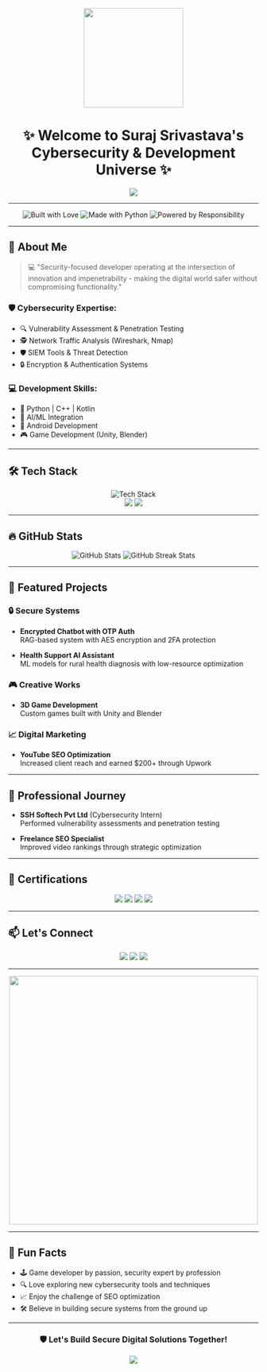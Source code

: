 <div align="center">
  <img src="https://media3.giphy.com/media/v1.Y2lkPTc5MGI3NjExcW5yY3Z4d3Y1b2V5Z2V0eGx4dWJqY2R2bGJqZzV6eGJmY3B1eWZ5biZlcD12MV9pbnRlcm5hbF9naWZfYnlfaWQmY3Q9cw/qgQUggAC3Pfv687qPC/giphy.gif" width="200"/>
</div>

<h1 align="center">✨ Welcome to Suraj Srivastava's Cybersecurity & Development Universe ✨</h1>

<p align="center">
  <img src="https://readme-typing-svg.herokuapp.com?font=Fira+Code&size=28&duration=4000&color=00FF00&center=true&vCenter=true&width=600&lines=Cybersecurity+Specialist+%7C+Full-Stack+Developer;Python+%7C+C%2B%2B+%7C+Kotlin+Developer;Building+Secure+Systems+with+AI+Integration;Turning+Code+into+Cyber+Shields+%F0%9F%94%92" />
</p>

---

<div align="center">
  <img src="https://forthebadge.com/images/badges/built-with-love.svg" alt="Built with Love" />
  <img src="https://forthebadge.com/images/badges/made-with-python.svg" alt="Made with Python" />
  <img src="https://forthebadge.com/images/badges/powered-by-responsibility.svg" alt="Powered by Responsibility" />
</div>

---

## 🌟 About Me  
>💻 "Security-focused developer operating at the intersection of innovation and impenetrability - making the digital world safer without compromising functionality."

### 🛡️ Cybersecurity Expertise:
- 🔍 Vulnerability Assessment & Penetration Testing
- 🕵️ Network Traffic Analysis (Wireshark, Nmap)
- 🛡️ SIEM Tools & Threat Detection
- 🔒 Encryption & Authentication Systems

### 💻 Development Skills:
- 🐍 Python | C++ | Kotlin
- 🤖 AI/ML Integration
- 📱 Android Development
- 🎮 Game Development (Unity, Blender)

---

## 🛠 Tech Stack  
<div align="center">
  <img src="https://skillicons.dev/icons?i=python,cpp,kotlin,androidstudio,unity,blender,git,github" alt="Tech Stack" /><br>
  <img src="https://img.shields.io/badge/Security%20Tools-Wireshark%20%7C%20Metasploit%20%7C%20Nmap-blue?style=flat" />
  <img src="https://img.shields.io/badge/Web%20Tech-SEO%20%7C%20Backlinking-brightgreen?style=flat" />
</div>

---

## 🔥 GitHub Stats  
<div align="center">
  <img src="https://github-readme-stats.vercel.app/api?username=Sfro&show_icons=true&theme=dark&count_private=true" alt="GitHub Stats" />
  <img src="https://github-readme-streak-stats.herokuapp.com?user=Sfro&theme=highcontrast" alt="GitHub Streak Stats" />
</div>

---

## 🚀 Featured Projects
### 🔒 Secure Systems
- **Encrypted Chatbot with OTP Auth**  
  RAG-based system with AES encryption and 2FA protection

- **Health Support AI Assistant**  
  ML models for rural health diagnosis with low-resource optimization

### 🎮 Creative Works
- **3D Game Development**  
  Custom games built with Unity and Blender

### 📈 Digital Marketing
- **YouTube SEO Optimization**  
  Increased client reach and earned $200+ through Upwork

---

## 💼 Professional Journey
- **SSH Softech Pvt Ltd** (Cybersecurity Intern)  
  Performed vulnerability assessments and penetration testing

- **Freelance SEO Specialist**  
  Improved video rankings through strategic optimization

---

## 📜 Certifications
<div align="center">
  <img src="https://img.shields.io/badge/CompTIA-Security+-orange?logo=compTIA" />
  <img src="https://img.shields.io/badge/CompTIA-Network+-blue?logo=compTIA" />
  <img src="https://img.shields.io/badge/CompTIA-Linux+-yellow?logo=compTIA" />
  <img src="https://img.shields.io/badge/IBM-Cybersecurity%20Fundamentals-052FAD?logo=IBM" />
</div>

---

## 📫 Let's Connect  
<div align="center">
  <a href="https://www.linkedin.com/in/suraj-sri/"><img src="https://img.shields.io/badge/LinkedIn-0A66C2?style=for-the-badge&logo=linkedin&logoColor=white" /></a>
  <a href="mailto:rajsrivastava8.9@gmail.com"><img src="https://img.shields.io/badge/Gmail-D14836?style=for-the-badge&logo=gmail&logoColor=white" /></a>
  <a href="https://github.com/Sfro"><img src="https://img.shields.io/badge/GitHub-181717?style=for-the-badge&logo=github&logoColor=white" /></a>
</div>

---

<div align="center">
  <img src="https://media.giphy.com/media/ZVik7pBtu9dNS/giphy.gif" width="500" />
</div>

---

## 🎯 Fun Facts
- 🕹️ Game developer by passion, security expert by profession
- 🔍 Love exploring new cybersecurity tools and techniques
- 📈 Enjoy the challenge of SEO optimization
- 🛠️ Believe in building secure systems from the ground up

---

<div align="center">
  <h3>🛡️ Let's Build Secure Digital Solutions Together!</h3>
  <img src="https://readme-typing-svg.herokuapp.com?font=Fira+Code&size=24&duration=4000&color=00FF00&center=true&vCenter=true&width=600&lines=Security+First+Approach+%F0%9F%94%92;Innovation+Through+Code+%F0%9F%92%BB;Open+to+Collaborations+%F0%9F%91%8D" />
</div>
